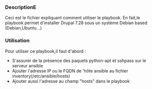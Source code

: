 

### DescriptionE

Ceci est le fichier expliquant 
comment utiliser le playbook.
En fait,le playbook permet 
d'installer Drupal 7.28 sous un 
système Debian based 
(Debian,Ubuntu...)

### Utilisation
Pour utiliser ce playbook,il faut 
d'abord :
- S'assurer de la présence des 
paquets python-apt et
sshpass sur le serveur ansible
- Ajouter l'adresse IP ou le FQDN 
de 'hôte 
ansible au fichier 
inventory(/etc/ansible/hosts)
- Ajouter aussi l'adresse au champ 
"hosts" dans le playbook 

